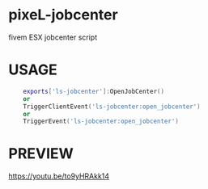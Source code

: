 # pixeL-jobcenter
fivem ESX jobcenter script 

# USAGE

```lua
    exports['ls-jobcenter']:OpenJobCenter()
    or
    TriggerClientEvent('ls-jobcenter:open_jobcenter')
    or
    TriggerEvent('ls-jobcenter:open_jobcenter')
```

# PREVIEW

https://youtu.be/to9yHRAkk14
